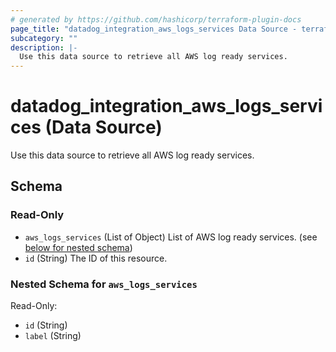 ```yaml
---
# generated by https://github.com/hashicorp/terraform-plugin-docs
page_title: "datadog_integration_aws_logs_services Data Source - terraform-provider-datadog"
subcategory: ""
description: |-
  Use this data source to retrieve all AWS log ready services.
---
```


# datadog_integration_aws_logs_services (Data Source)

Use this data source to retrieve all AWS log ready services.



<!-- schema generated by tfplugindocs -->
## Schema

### Read-Only

- `aws_logs_services` (List of Object) List of AWS log ready services. (see [below for nested schema](#nestedatt--aws_logs_services))
- `id` (String) The ID of this resource.

<a id="nestedatt--aws_logs_services"></a>
### Nested Schema for `aws_logs_services`

Read-Only:

- `id` (String)
- `label` (String)


